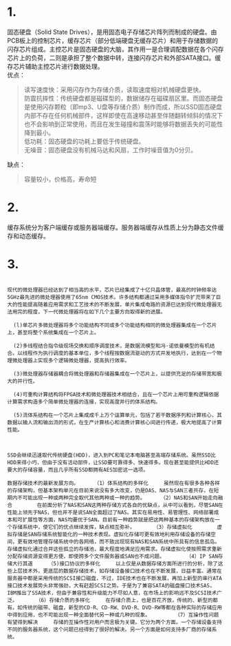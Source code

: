 # 1.
固态硬盘（Solid State Drives），是用固态电子存储芯片阵列而制成的硬盘。由PCB板上的控制芯片，缓存芯片（部分低端硬盘无缓存芯片）和用于存储数据的闪存芯片组成。主控芯片是固态硬盘的大脑，其作用一是合理调配数据在各个闪存芯片上的负荷，二则是承担了整个数据中转，连接闪存芯片和外部SATA接口。缓存芯片辅助主控芯片进行数据处理。  
优点：
> 读写速度快：采用闪存作为存储介质，读取速度相对机械硬盘更快。  
> 防震抗摔性：传统硬盘都是磁碟型的，数据储存在磁碟扇区里。而固态硬盘是使用闪存颗粒（即mp3、U盘等存储介质）制作而成，所以SSD固态硬盘内部不存在任何机械部件，这样即使在高速移动甚至伴随翻转倾斜的情况下也不会影响到正常使用，而且在发生碰撞和震荡时能够将数据丢失的可能性降到最小。  
> 低功耗：固态硬盘的功耗上要低于传统硬盘。  
无噪音：固态硬盘没有机械马达和风扇，工作时噪音值为0分贝。 

缺点：
> 容量较小，价格高，寿命短
# 2.

缓存系统分为客户端缓存或服务器端缓存。服务器端缓存从性质上分为静态文件缓存和动态缓存。

# 3.
```

现代的微处理器已经达到了相当高的水平，芯片已经集成了十亿只晶体管，最高的时钟频率达5GHz最先进的微处理器使用了65nm CMOS技术。许多结构都通过采用多媒体指令扩充带来了巨大的性能提高随着应用需求和工艺技术的不断发展，单片集成电路的资源巳达到现代微处理器无法用完的程度，下一代微处理器将在如下几个主要方向取得新的进展。

  (l)单芯片多微处理器将多个功能结构不同或多个功能结构相同的微处理器集成在一个芯片上，甚至将整个系统集成在一个芯片上。

  (2)多线程结合指令级现场交换和顺序调度技术，是数据流模型和冯·诺依曼模型的有机结合。以线程作为执行调度的基本单位，多个线程按数据流驱动的方式并发地执行，达到在一个物理微处理器上实现多个逻辑微处理器，提高执行效率。

  (3)微处理器存储器耦合将微处理器和存储器集成在一个芯片上，以提供充足的存储带宽和极大的并行性。

  (4)可重构计算结构将FPGA技术和微处理器技术相结合，且在一个芯片上用可重构逻辑依据计算需求构造多个简单微处理器的连接，实现高度并行的体系结构。

  (5)流体系结构在一个芯片上集成成千上万个运算单元，包括了若干数据序列和计算核心，其数据以输人流和输出流的形式，在生产计算核心和消费计算核心间进行传递，极大地提高了计算性能。
  
  ```
  
  ```
  
  SSD会继续迅速取代传统硬盘(HDD)，进入到PC和笔记本电脑甚至高端存储系统。虽然SSD比HDD来得小巧，但由于没有活动部件，让SSD要可靠得多、快速得多。现在甚至能提供比HDD还要大的存储容量，而且几乎所有SSD都拥有AES加密这一选项。
  
  ```
 
  ```
 数据存储技术的最新发展方向。    	（1）体系结构的多样化    	虽然现在有很多各种各样的存储架构，但基本架构单元在目前来说没有多大改变，仍是DAS、NAS与SAN三者共存，在短期内不可能出现一种或两种完全取代其他两种或一种的趋势。    	（2）NAS和SAN开始走向融合    	在前面分析了NAS和SAN这两种存储方式各自的优缺点，从中可以看到，尽管SAN在性能上领先于NAS，但也并不是说SAN全面超过了NAS。其实在易用性、易管理性、网络部署成本和可扩展性等方面，NAS均要优于SAN。目前有一种趋势就是把这两种基本的存储架构放在一个存储系统中，使它们的优点继续发挥，缺点相互弥补。    	（3）存储虚拟化    	虚拟存储是SAN存储系统智能化的一种技术表现。虚拟化存储可更有效地利用存储设备的存储空间，更有效地管理存储系统中的各网络，而不致出现现有NAS和SAN系统中所具有的信息孤岛。存储虚拟化通过合并这些孤立的存储池，最大程度地满足应用需求。存储虚拟化使按照需求重新分配存储资源变得更方便，即使跨多个文件服务器或SAN也不成问题。    	（4）IP SAN存储大行其道    	（5)接口协议的多样化    	以上仅是从数据存储方面所进行的分析，除了这些上层技术外，更底层的数据存储技术，如存储设备接口技术也在不断发展，日益丰富。通常在服务器中都是采用传统的SCSI接口磁盘，不过，IDE技术也在不断发展，再加上新型的串行ATA接口技术发展势头非常强劲，大有赶超SCSI之势。于是为了兼容SATA的磁盘接口技术SAS，IBM推出了SSA技术，但由于兼容性和升级能力不尽如人意，在市场上的影响远不及SCSI技术广泛。    	（6）存储介质的多样化    	在存储介质上，也是百花齐放，传统的、新型的都有。如传统的磁带、磁盘，新型的CD-R、CD-RW、DVD-R、DVD-RW等都在各种实际的存储应用中得到应用，也不可能出现一种全面替代另一种或几种的现象。    	（7）互操作性问题有望得到解决    	存储的互操作性对用户而言极为关键。它分为两个方面。一个存储设备支持不同的服务器系统，这个问题已经得到了很好的解决。另一个方面是如何支持多厂商的存储系统。

 ```